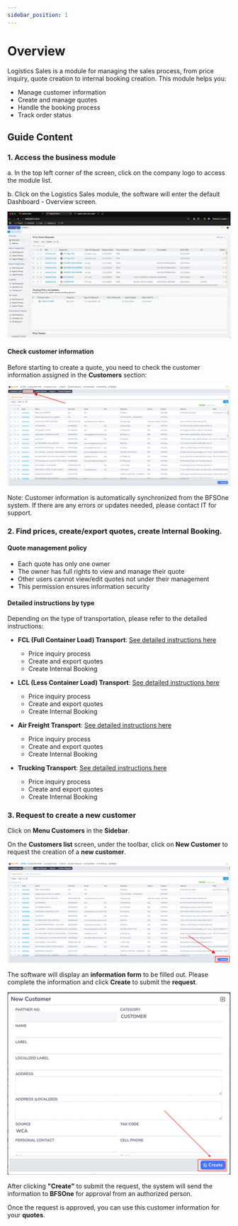 ```yaml
---
sidebar_position: 1
---
```


# Overview

Logistics Sales is a module for managing the sales process, from price inquiry, quote creation to internal booking creation. This module helps you:

- Manage customer information
- Create and manage quotes
- Handle the booking process
- Track order status

## Guide Content

### 1. Access the business module

a. In the top left corner of the screen, click on the company logo to access the module list.

b. Click on the Logistics Sales module, the software will enter the default Dashboard - Overview screen.

![../img/sales/sale_access.gif](../img/sales/sale_access.gif)

#### Check customer information

Before starting to create a quote, you need to check the customer information assigned in the __Customers__ section:

![Customer](./img/customers.png)

Note: Customer information is automatically synchronized from the BFSOne system. If there are any errors or updates needed, please contact IT for support.

### 2. Find prices, create/export quotes, create Internal Booking.

#### Quote management policy

- Each quote has only one owner
- The owner has full rights to view and manage their quote
- Other users cannot view/edit quotes not under their management
- This permission ensures information security

#### Detailed instructions by type

Depending on the type of transportation, please refer to the detailed instructions:

- **FCL (Full Container Load) Transport**: [See detailed instructions here](/docs/crm/sales/fcl_process)
  - Price inquiry process
  - Create and export quotes
  - Create Internal Booking

- **LCL (Less Container Load) Transport**: [See detailed instructions here](/docs/crm/sales/lcl_process)
  - Price inquiry process
  - Create and export quotes
  - Create Internal Booking

- **Air Freight Transport**: [See detailed instructions here](/docs/crm/sales/air_process)
  - Price inquiry process
  - Create and export quotes
  - Create Internal Booking

- **Trucking Transport**: [See detailed instructions here](/docs/crm/sales/trucking_process)
  - Price inquiry process
  - Create and export quotes
  - Create Internal Booking

### 3. Request to create a new customer

Click on **Menu Customers** in the **Sidebar**.

On the **Customers list** screen, under the toolbar, click on **New Customer** to request the creation of a **new customer**.

![Create Customer](./img/create_customer.png)

The software will display an **information form** to be filled out. Please complete the information and click **Create** to submit the **request**.

![Form Customer](./img/form_customer.png)

After clicking **"Create"** to submit the request, the system will send the information to **BFSOne** for approval from an authorized person.

Once the request is approved, you can use this customer information for your **quotes**.
